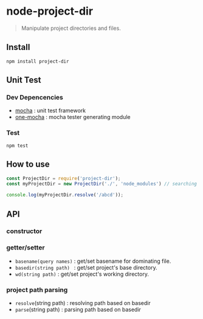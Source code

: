 # node-project-dir

>Manipulate project directories and files.

## Install
```shell
npm install project-dir
```

## Unit Test
### Dev Depencencies
- [mocha](https://github.com/mochajs/mocha) : unit test framework
- [one-mocha](https://github.com/mrlee23/node-one-mocha) : mocha tester generating module

### Test
```shell
npm test
```

## How to use
```javascript
const ProjectDir = require('project-dir');
const myProjectDir = new ProjectDir('./', 'node_modules') // searching base directory has a node_modules directory

console.log(myProjectDir.resolve('/abcd'));
```

## API
### constructor
### getter/setter
- `basename(query names)` : get/set basename for dominating file.
- `basedir(string path) ` : get/set project's base directory.
- `wd(string path)` : get/set project's working directory.

### project path parsing
- `resolve`(string path) : resolving path based on basedir
- `parse`(string path) : parsing path based on basedir
